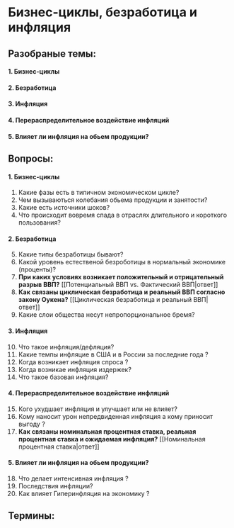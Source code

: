 # Бизнес-циклы, безработица и инфляция

## Разобраные темы:
#### 1.  Бизнес-циклы
#### 2. Безработица
#### 3. Инфляция

#### 4. Перераспределительное воздействие инфляций
#### 5. Влияет ли инфляция на обьем продукции?

## Вопросы:
#### 1. Бизнес-циклы
1. Какие фазы есть в типичном экономическом цикле?
2. Чем вызываються колебания обьема продукции и занятости?
3. Какие есть источники шоков?
4. Что происходит вовремя спада в отраслях длительного и короткого пользования?
#### 2. Безработица
5. Какие типы безработицы бывают?
6. Какой уровень естественой безроботицы в нормальный экономике (проценты)?
7. **При каких условиях возникает положительный и отрицательный разрыв ВВП?** [[Потенциальный ВВП vs. Фактический ВВП|ответ]]
8. **Как связаны циклическая безработица и реальный ВВП согласно закону Оукена?** [[Циклическая безработица и реальный ВВП| ответ]]
9. Какие слои общества несут непропорциональное бремя?
#### 3. Инфляция
10. Что такое инфляция/дефляция?
11. Какие темпы инфляцие в США и в России за последние года ?
12. Когда возникает инфляция спроса ?
13. Когда возникае инфляция издержек?
14. Что такое базовая инфляция?
#### 4. Перераспределительное воздействие инфляций
15. Кого ухудшает инфляция и улучшает или не влияет?
16. Кому наносит урон непредвиденная инфляция а кому приносит выгоду ?
17. **Как связаны номинальная процентная ставка, реальная процентная ставка и ожидаемая инфляция?** [[Номинальная процентная ставка|ответ]]
#### 5. Влияет ли инфляция на обьем продукции?
18. Что делает интенсивная инфляция ?
19. Последствия инфляции?
20. Как влияет Гиперинфляция на экономику ?

## Термины:
